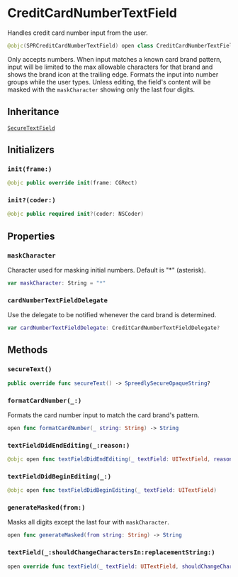 # CreditCardNumberTextField

Handles credit card number input from the user.

``` swift
@objc(SPRCreditCardNumberTextField) open class CreditCardNumberTextField: SecureTextField
```

Only accepts numbers. When input matches a known card brand pattern, input will be limited to the max allowable
characters for that brand and shows the brand icon at the trailing edge. Formats the input into number groups
while the user types. Unless editing, the field's content will be masked with the `maskCharacter` showing only
the last four digits.

## Inheritance

[`SecureTextField`](/reference/ios/SecureTextField)

## Initializers

### `init(frame:)`

``` swift
@objc public override init(frame: CGRect)
```

### `init?(coder:)`

``` swift
@objc public required init?(coder: NSCoder)
```

## Properties

### `maskCharacter`

Character used for masking initial numbers. Default is "\*" (asterisk).

``` swift
var maskCharacter: String = "*"
```

### `cardNumberTextFieldDelegate`

Use the delegate to be notified whenever the card brand is determined.

``` swift
var cardNumberTextFieldDelegate: CreditCardNumberTextFieldDelegate?
```

## Methods

### `secureText()`

``` swift
public override func secureText() -> SpreedlySecureOpaqueString?
```

### `formatCardNumber(_:)`

Formats the card number input to match the card brand's pattern.

``` swift
open func formatCardNumber(_ string: String) -> String
```

### `textFieldDidEndEditing(_:reason:)`

``` swift
@objc open func textFieldDidEndEditing(_ textField: UITextField, reason: DidEndEditingReason)
```

### `textFieldDidBeginEditing(_:)`

``` swift
@objc open func textFieldDidBeginEditing(_ textField: UITextField)
```

### `generateMasked(from:)`

Masks all digits except the last four with `maskCharacter`.

``` swift
open func generateMasked(from string: String) -> String
```

### `textField(_:shouldChangeCharactersIn:replacementString:)`

``` swift
open override func textField(_ textField: UITextField, shouldChangeCharactersIn range: NSRange, replacementString string: String) -> Bool
```
